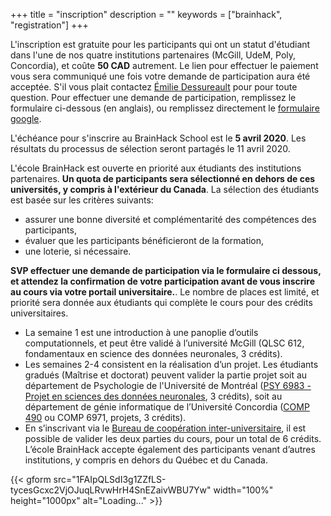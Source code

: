 +++
title = "inscription"
description = ""
keywords = ["brainhack", "registration"]
+++

L'inscription est gratuite pour les participants qui ont un statut d'étudiant dans l'une de nos quatre institutions partenaires (McGill, UdeM, Poly, Concordia), et coûte **50 CAD** autrement. Le lien pour effectuer le paiement vous sera communiqué une fois votre demande de participation aura été acceptée. S'il vous plait contactez [Émilie Dessureault](mailto:emilie.dessureault@criugm.qc.ca) pour pour toute question. Pour effectuer une demande de participation, remplissez le formulaire ci-dessous (en anglais), ou remplissez directement le [formulaire google](https://forms.gle/adrzs9ztZA69c4rg7).

<div class="alert alert-success text-center" role="alert">L'échéance pour s'inscrire au BrainHack School est le <b>5 avril 2020</b>. Les résultats du processus de sélection seront partagés le 11 avril 2020.</div>

L'école BrainHack est ouverte en priorité aux étudiants des institutions partenaires. **Un quota de participants sera sélectionné en dehors de ces universités, y compris à l'extérieur du Canada**. La sélection des étudiants est basée sur les critères suivants:

  * assurer une bonne diversité et complémentarité des compétences des participants,
  * évaluer que les participants bénéficieront de la formation,
  * une loterie, si nécessaire.

**SVP effectuer une demande de participation via le formulaire ci dessous, et attendez la confirmation de votre participation avant de vous inscrire au cours via votre portail universitaire.**. Le nombre de places est limité, et priorité sera donnée aux étudiants qui complète le cours pour des crédits universitaires.

 * La semaine 1 est une introduction à une panoplie d’outils computationnels, et peut être validé à l’université McGill (QLSC 612, fondamentaux en science des données neuronales, 3 crédits).
 * Les semaines 2-4 consistent en la réalisation d’un projet. Les étudiants gradués (Maîtrise et doctorat) peuvent valider la partie projet soit au département de Psychologie de l'Université de Montréal ([PSY 6983 - Projet en sciences des données neuronales](https://admission.umontreal.ca/cours-et-horaires/cours/psy-6983/), 3 crédits), soit au département de génie informatique de l’Université Concordia ([COMP 490](http://www.concordia.ca/academics/undergraduate/calendar/current/sec71/71-70.html) ou COMP 6971, projets, 3 crédits).
 * En s’inscrivant via le [Bureau de coopération inter-universitaire](http://www.bci-qc.ca), il est possible de valider les deux parties du cours, pour un total de 6 crédits. L’école BrainHack accepte également des participants venant d’autres institutions, y compris en dehors du Québec et du Canada.

{{< gform src="1FAIpQLSdI3g1ZZfLS-tycesGcxc2VjOJuqLRvwHrH4SnEZaivWBU7Yw" width="100%" height="1000px" alt="Loading..." >}}
